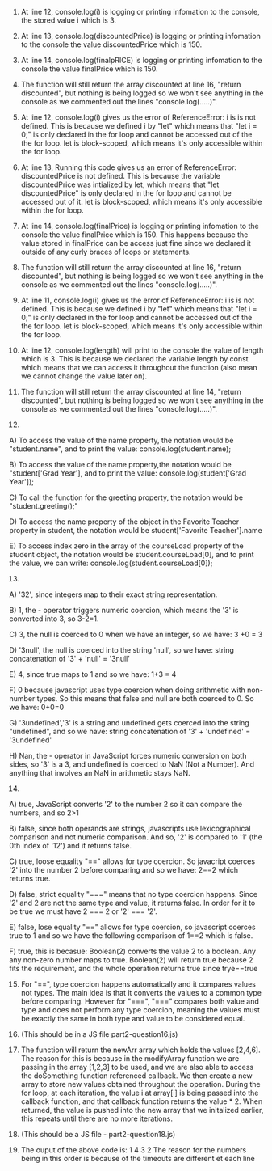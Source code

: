 1. At line 12, console.log(i) is logging or printing infomation to the console, the stored value i which is 3.

2. At line 13, console.log(discountedPrice) is logging or printing infomation to the console the value discountedPrice which is 150.

3. At line 14, console.log(finalpRICE) is logging or printing infomation to the console the value finalPrice which is 150.

4. The function will still return the array discounted at line 16, "return discounted", but nothing is being logged so we won't see anything in the console as we commented out the lines "console.log(.....)".

5. At line 12, console.log(i) gives us the error of ReferenceError: i is is not defined. This is because we defined i by "let" which means that "let i = 0;" is only declared in the for loop and cannot be accessed out of the the for loop. let is block-scoped, which means it's only accessible within the for loop.

6. At line 13, Running this code gives us an error of ReferenceError: discountedPrice is not defined. This is because the variable discountedPrice was intialized by let, which means that "let discountedPrice" is only declared in the for loop and cannot be accessed out of it. let is block-scoped, which means it's only accessible within the for loop.

7. At line 14, console.log(finalPrice) is logging or printing infomation to the console the value finalPrice which is 150. This happens because the value stored in finalPrice can be access just fine since we declared it outside of any curly braces of loops or statements. 

8. The function will still return the array discounted at line 16, "return discounted", but nothing is being logged so we won't see anything in the console as we commented out the lines "console.log(.....)".

9. At line 11, console.log(i) gives us the error of ReferenceError: i is is not defined. This is because we defined i by "let" which means that "let i = 0;" is only declared in the for loop and cannot be accessed out of the the for loop. let is block-scoped, which means it's only accessible within the for loop.

10. At line 12, console.log(length) will print to the console the value of length which is 3. This is because we declared the variable length by const which means that we can access it throughout the function (also mean we cannot change the value later on).

11. The function will still return the array discounted at line 14, "return discounted", but nothing is being logged so we won't see anything in the console as we commented out the lines "console.log(.....)".





12. 
A) To access the value of the name property, the notation would be "student.name", and to print the value: 
console.log(student.name);       

B) To access the value of the name property,the notation would be "student['Grad Year'], and to print the value: 
console.log(student['Grad Year']); 

C) To call the function for the greeting property, the notation would be "student.greeting();"

D) To access the name property of the object in the Favorite Teacher property in student, the notation would be student['Favorite Teacher'].name

E) To access index zero in the array of the courseLoad property of the student object, the notation would be student.courseLoad[0], and to print the value, we can write:  console.log(student.courseLoad[0]); 

13. 
A) '32', since integers map to their exact string representation.

B) 1, the - operator triggers numeric coercion, which means the '3' is converted into 3, so 3-2=1.

C) 3, the null is coerced to 0 when we have an integer, so we have: 3 +0 = 3

D) '3null', the null is coerced into the string 'null', so we have: string concatenation of '3' + 'null' = '3null'

E) 4, since true maps to 1 and so we have: 1+3 = 4

F) 0 because javascript uses type coercion when doing arithmetic with non-number types. So this means that false and null are both coerced to 0. So we have: 0+0=0

G) '3undefined','3' is a string and undefined gets coerced into the string "undefined", and so we have: string concatenation of '3' + 'undefined' = '3undefined'

H) Nan, the - operator in JavaScript forces numeric conversion on both sides, so '3' is a 3, and undefined is coerced to NaN (Not a Number). And anything that involves an NaN in arithmetic stays NaN.

14. 
A) true, JavaScript converts '2' to the number 2 so it can compare the numbers, and so 2>1

B) false, since both operands are strings, javascripts use lexicographical comparison and not numeric comparison. And so, '2' is compared to '1' (the 0th index of '12') and it returns false.

C) true, loose equality "==" allows for type coercion. So javacript coerces '2' into the number 2 before comparing and so we have: 2==2 which returns true.

D) false, strict equality "===" means that no type coercion happens. Since '2' and 2 are not the same type and value, it returns false. In order  for it to be true we must have 2 === 2 or '2' === '2'.

E) false, lose equality "==" allows for type coercion, so javascript coerces true to 1 and so we have the following comparison of 1==2 which is false.

F) true, this is becasue: Boolean(2) converts the value 2 to a boolean. Any any non-zero number maps to true. Boolean(2) will return true because 2 fits the requirement, and the whole operation returns true since trye==true


15. For "==", type coercion happens automatically and it compares values not types. The main idea is that it converts the values to a common type before comparing. However for "===", "===" compares both value and type and does not perform any type coercion, meaning the values must be exactly the same in both type and value to be considered equal. 

16. (This should be in a JS file part2-question16.js)

17. The function will return the newArr array which holds the values [2,4,6]. The reason for this is because in the modifyArray function we are passing in the array [1,2,3] to be used, and we are also able to access the doSomething function referenced callback. We then create a new array to store new values obtained throughout the operation. During the for loop, at each iteration, the value i at array[i] is being passed into the callback function, and that callback function returns the value * 2. When returned, the value is pushed into the new array that we initalized earlier, this repeats until there are no more iterations.

18. (This should be a JS file - part2-question18.js)

19. The ouput of the above code is:
1
4
3
2
The reason for the numbers being in this order is because of the timeouts are different et each line